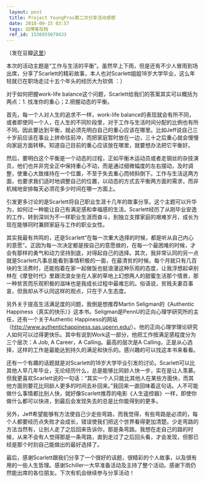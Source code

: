 ```yaml
---
 layout: post
 title: Project YoungPros第二次分享活动感想
 date: 2018-09-15 03:57
 tags: 旧博客存档
 ref_id: 1536955079433
---
```

（发在豆瓣[这里](http://www.douban.com/group/topic/12473390/)）

本次的活动主题是“工作与生活的平衡”。虽然早上下雨，但是还有不少人冒雨到场出席，分享了Scarlett的精彩故事，本人也对Scarlett姐姐18岁大学毕业，这么年轻就已在职场走过十五个年头的经历大为钦佩
：）

对于如何把握work-life balance这个问题，Scarlett给我们的答案其实可以概括为两点：1. 找准你的重心；2.把握动态的平衡。

首先，每一个人对人生的追求不一样，work-life
balance的表现就会有所不同，或者即使同一个人，在人生的不同阶段里，对于工作与生活时间分配的比例也有所不同。因此要达到平衡，就必须先明白自己的重心应该在哪里。比如Jeff说自己三十岁前应该在事业上拼命往前冲，而把家庭暂时放在一边，三十之后重心就会慢慢向家庭方面转移。知道自己目前的重心应该放在哪里，就要想办法把它平衡好。

然后，要明白这个平衡是一个动态的过程，正如平衡木运动员或者走钢丝的杂技演员，他们也并非完全正中保持重心不动，而是通过细微幅度的左右摆动，及时调整，使重心大致维持在一个位置，不至于失去重心而倾斜倒下。工作与生活这两方面，也要求我们适时地调整自己的位置，以动态的方式去平衡两方面的需求，而非机械地安排每天必须花多少时间在哪一方面上。

引发更多讨论的是Scarlett将自己职业生涯十几年的故事分享。这个主题可以升华为，如何过一种能让自己有满足感和幸福感的生活。Scarlett经历了从刚毕业安逸的工作，转到深圳为不一样职业生涯而奋斗，到独立支撑家庭的艰难岁月，成长为现在能够同时兼顾家庭与工作的职业女性。

其实我最有共鸣的，还是Scarlett“在每一次重大选择的时候，都是听从自己内心的意愿”。正因为每一次决定都是按自己的意愿做的，在每一个最困难的时候，才会有那样的勇气和动力坚持到底，对得起自己的选择。其次，我非常认同的另一点就是Scarlett凡事总能看到事情积极的一面，在最清贫的时候。每个月就只有几百块的生活费时，还能抱着在家一起做饭也挺浪漫这种乐观的态度，让我浮想起卓别林在《摩登时代》里跟流浪女坐在人家的草地上幻想两人的甜蜜生活那个情景，那一种贫苦而乐观积极的滋味也是我成长过程中最难忘的。俗语说，贫贱夫妻百事哀，但我却从不认同这样的观点，只在于人生态度。

另外关于提高生活满足度的问题，我倒是想推荐Martin Seligman的《Authentic
Happiness（真实的快乐）》这本书。Seligman是PennU的正向心理学研究所的主任，还有一个关于Authentic
Happiness的网站（<http://www.authentichappiness.sas.upenn.edu/>）。他的正向心理学理论研究人如何可以过得更快乐。其中有说到Work这一部分，他把工作按满足感程度分为三个层次：A
Job, A Career，A Calling。最高的层次是A
Calling，正是从心选择，这样的工作是最能达到持久的满足和快乐的。感兴趣的可以找这本书来看看。

还有一个有趣的话题就是对Scarlett的18岁大学毕业引发的讨论。Scarlett可以比其他人早几年毕业，无论经历什么，总是能够比同龄人快一步，实在是让人羡慕。但我更喜欢Scarlett说的一句话：“其实一个人只能比其他人在某些方面快，而其他方面则要花比同龄人更多的时间去补回来。”我回来一直回味着这句话。人不可能做什么事情都比别人快，就好像Scarlett推荐的电影《人生遥控器》一样，即使你做什么都可以快进，到最后会发现失去的总是比你能得到的更多。

另外，Jeff希望能够有方法使自己少走些弯路，而我觉得，有些弯路是必须的，每个人都要经历点失败才会成长，错误使我们把这个世界看得更加清楚。少走弯路的方法当然有，让别人走了之后回来告诉你，那是条弯路。我想在走自己的路的时候，从来不会有人觉得那是一条弯路，直到走过了之后回头看，才会发现，但那已经是那个时刻自己能做出的最好选择了。

最后，感谢Scarlett跟我们分享了一个很好的话题，很精彩的个人故事，以及很有用的一些人生哲理。感谢Schiller一大早准备活动及主持了整个活动。感谢下雨仍然能出席的各位朋友。下次有机会继续参与分享活动！

